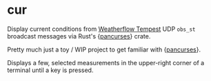 # cur

Display current conditions from [Weatherflow Tempest](https://observablehq.com/@hrbrmstr/weatherflow-tempest-obs_st-record-handling) UDP `obs_st` broadcast messages via Rust's {[pancurses](https://docs.rs/pancurses/latest/pancurses/)} crate.

Pretty much just a toy / WIP project to get familiar with {[pancurses](https://docs.rs/pancurses/latest/pancurses/)}.

Displays a few, selected measurements in the upper-right corner of a terminal until a key is pressed.
